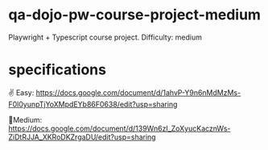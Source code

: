 # qa-dojo-pw-course-project-medium
Playwright + Typescript course project. Difficulty: medium

# specifications
✌️ Easy: https://docs.google.com/document/d/1ahvP-Y9n6nMdMzMs-F0l0yunpTjYoXMpdEYb86F0638/edit?usp=sharing

🤝Medium: https://docs.google.com/document/d/139Wn6zI_ZoXyucKacznWs-ZiDtRJJA_XKRoDKZrgaDU/edit?usp=sharing